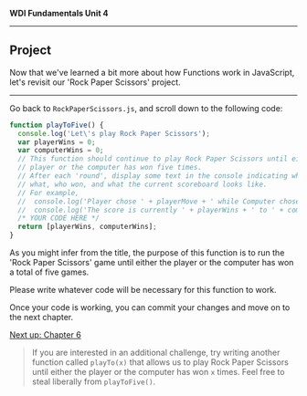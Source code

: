 **WDI Fundamentals Unit 4**

---

## Project

Now that we've learned a bit more about how Functions work in JavaScript, let's revisit our 'Rock Paper Scissors' project.

---


Go back to `RockPaperScissors.js`, and scroll down to the following code:

```javascript
function playToFive() {
  console.log('Let\'s play Rock Paper Scissors');
  var playerWins = 0;
  var computerWins = 0;
  // This function should continue to play Rock Paper Scissors until either the
  // player or the computer has won five times.
  // After each 'round', display some text in the console indicating who played
  // what, who won, and what the current scoreboard looks like.
  // For example,
  //  console.log('Player chose ' + playerMove + ' while Computer chose ' + computerMove);
  //  console.log('The score is currently ' + playerWins + ' to ' + computerWins + '\n');
  /* YOUR CODE HERE */
  return [playerWins, computerWins];
}
```

As you might infer from the title, the purpose of this function is to run the 'Rock Paper Scissors' game until either the player or the computer has won a total of five games.

Please write whatever code will be necessary for this function to work.

Once your code is working, you can commit your changes and move on to the next chapter.

[Next up: Chapter 6](../06_chapter/intro.md)

> If you are interested in an additional challenge, try writing another function called `playTo(x)` that allows us to play Rock Paper Scissors until either the player or the computer has won `x` times. Feel free to steal liberally from `playToFive()`.
